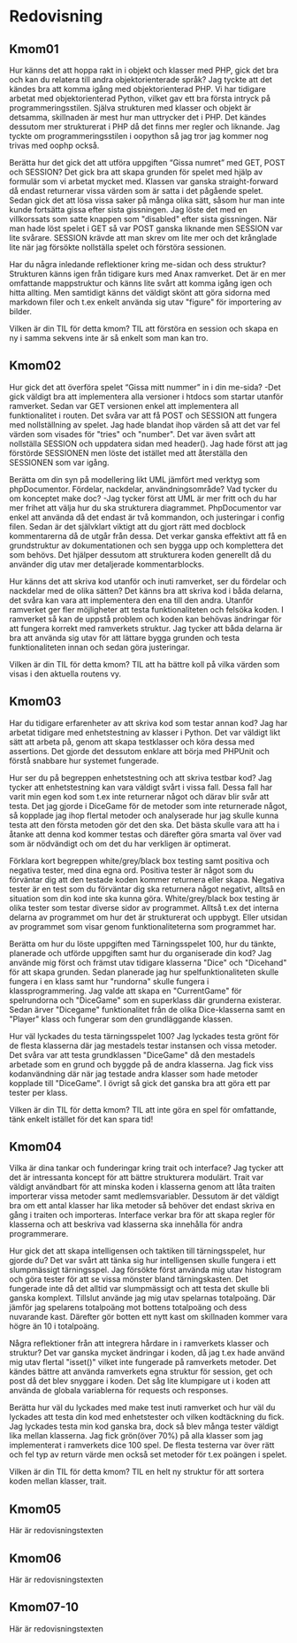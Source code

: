---
---
Redovisning
=========================



Kmom01
-------------------------
Hur känns det att hoppa rakt in i objekt och klasser med PHP, gick det bra och kan du relatera till andra objektorienterade språk?
Jag tyckte att det kändes bra att komma igång med objektorienterad PHP.
Vi har tidigare arbetat med objektorienterad Python, vilket gav ett bra första intryck på programmeringsstilen.
Själva strukturen med klasser och objekt är detsamma, skillnaden är mest hur man uttrycker det i PHP.
Det kändes dessutom mer strukturerat i PHP då det finns mer regler och liknande.
Jag tyckte om programmeringsstilen i oopython så jag tror jag kommer nog trivas med oophp också.

Berätta hur det gick det att utföra uppgiften “Gissa numret” med GET, POST och SESSION?
Det gick bra att skapa grunden för spelet med hjälp av formulär som vi arbetat mycket med.
Klassen var ganska straight-forward då endast returnerar vissa värden som är satta i det pågående spelet.
Sedan gick det att lösa vissa saker på många olika sätt, såsom hur man inte kunde fortsätta gissa efter sista gissningen.
Jag löste det med en villkorssats som satte knappen som "disabled" efter sista gissningen.
När man hade löst spelet i GET så var POST ganska liknande men SESSION var lite svårare.
SESSION krävde att man skrev om lite mer och det krånglade lite när jag försökte nollställa spelet och förstöra sessionen.

Har du några inledande reflektioner kring me-sidan och dess struktur?
Strukturen känns igen från tidigare kurs med Anax ramverket.
Det är en mer omfattande mappstruktur och känns lite svårt att komma igång igen och hitta allting.
Men samtidigt känns det väldigt skönt att göra sidorna med markdown filer och t.ex enkelt använda sig utav "figure" för importering av bilder.

Vilken är din TIL för detta kmom?
TIL att förstöra en session och skapa en ny i samma sekvens inte är så enkelt som man kan tro.



Kmom02
-------------------------

Hur gick det att överföra spelet “Gissa mitt nummer” in i din me-sida?
-Det gick väldigt bra att implementera alla versioner i htdocs som startar utanför ramverket.
Sedan var GET versionen enkel att implementera all funktionalitet i routen.
Det svåra var att få POST och SESSION att fungera med nollställning av spelet.
Jag hade blandat ihop värden så att det var fel värden som visades för "tries" och "number".
Det var även svårt att nollställa SESSION och uppdatera sidan med header().
Jag hade först att jag förstörde SESSIONEN men löste det istället med att återställa den SESSIONEN som var igång.

Berätta om din syn på modellering likt UML jämfört med verktyg som phpDocumentor. Fördelar, nackdelar, användningsområde? Vad tycker du om konceptet make doc?
-Jag tycker först att UML är mer fritt och du har mer frihet att välja hur du ska strukturera diagrammet.
PhpDocumentor var enkel att använda då det endast är två kommandon, och justeringar i config filen.
Sedan är det självklart viktigt att du gjort rätt med docblock kommentarerna då de utgår från dessa.
Det verkar ganska effektivt att få en grundstruktur av dokumentationen och sen bygga upp och komplettera det som behövs.
Det hjälper dessutom att strukturera koden generellt då du använder dig utav mer detaljerade kommentarblocks.  

Hur känns det att skriva kod utanför och inuti ramverket, ser du fördelar och nackdelar med de olika sätten?
Det känns bra att skriva kod i båda delarna, det svåra kan vara att implementera den ena till den andra.
Utanför ramverket ger fler möjligheter att testa funktionaliteten och felsöka koden.
I ramverket så kan de uppstå problem och koden kan behövas ändringar för att fungera korrekt med ramverkets struktur.
Jag tycker att båda delarna är bra att använda sig utav för att lättare bygga grunden och testa funktionaliteten innan
och sedan göra justeringar.

Vilken är din TIL för detta kmom?
TIL att ha bättre koll på vilka värden som visas i den aktuella routens vy.


Kmom03
-------------------------

Har du tidigare erfarenheter av att skriva kod som testar annan kod?
Jag har arbetat tidigare med enhetstestning av klasser i Python.
Det var väldigt likt sätt att arbeta på, genom att skapa testklasser och köra dessa med assertions.
Det gjorde det dessutom enklare att börja med PHPUnit och förstå snabbare hur systemet fungerade.

Hur ser du på begreppen enhetstestning och att skriva testbar kod?
Jag tycker att enhetstestning kan vara väldigt svårt i vissa fall.
Dessa fall har varit min egen kod som t.ex inte returnerar något och därav blir svår att testa.
Det jag gjorde i DiceGame för de metoder som inte returnerade något, så kopplade jag ihop flertal metoder och
analyserade hur jag skulle kunna testa att den första metoden gör det den ska.
Det bästa skulle vara att ha i åtanke att denna kod kommer testas och därefter göra smarta val
över vad som är nödvändigt och om det du har verkligen är optimerat.

Förklara kort begreppen white/grey/black box testing samt positiva och negativa tester, med dina egna ord.
Positiva tester är något som du förväntar dig att den testade koden kommer returnera eller skapa.
Negativa tester är en test som du förväntar dig ska returnera något negativt, alltså en situation som din kod inte ska kunna göra.
White/grey/black box testing är olika tester som testar diverse sidor av programmet.
Alltså t.ex det interna delarna av programmet om hur det är strukturerat och uppbygt.
Eller utsidan av programmet som visar genom funktionaliteterna som programmet har.

Berätta om hur du löste uppgiften med Tärningsspelet 100, hur du tänkte, planerade och utförde uppgiften samt hur du organiserade din kod?
Jag använde mig först och främst utav tidigare klasserna "Dice" och "Dicehand" för att skapa grunden.
Sedan planerade jag hur spelfunktionaliteten skulle fungera i en klass samt hur "rundorna" skulle fungera i klassprogrammering.
Jag valde att skapa en "CurrentGame" för spelrundorna och "DiceGame" som en superklass där grunderna existerar.
Sedan ärver "Dicegame" funktionalitet från de olika Dice-klasserna samt en "Player" klass och fungerar som den grundläggande klassen.

Hur väl lyckades du testa tärningsspelet 100?
Jag lyckades testa grönt för de flesta klasserna där jag mestadels testar instansen och vissa metoder.
Det svåra var att testa grundklassen "DiceGame" då den mestadels arbetade som en grund och byggde på de andra klasserna.
Jag fick viss kodanvändning där när jag testade andra klasser som hade metoder kopplade till "DiceGame".
I övrigt så gick det ganska bra att göra ett par tester per klass.

Vilken är din TIL för detta kmom?
TIL att inte göra en spel för omfattande, tänk enkelt istället för det kan spara tid!


Kmom04
-------------------------

Vilka är dina tankar och funderingar kring trait och interface?
Jag tycker att det är intressanta koncept för att bättre strukturera modulärt.
Trait var väldigt användbart för att minska koden i klasserna genom att låta traiten importerar vissa metoder samt medlemsvariabler.
Dessutom är det väldigt bra om ett antal klasser har lika metoder så behöver det endast skriva en gång i traiten och importeras.
Interface verkar bra för att skapa regler för klasserna och att beskriva vad klasserna ska innehålla för andra programmerare.

Hur gick det att skapa intelligensen och taktiken till tärningsspelet, hur gjorde du?
Det var svårt att tänka sig hur intelligensen skulle fungera i ett slumpmässigt tärningsspel.
Jag försökte först använda mig utav histogram och göra tester för att se vissa mönster bland tärningskasten.
Det fungerade inte då det alltid var slumpmässigt och att testa det skulle bli ganska komplext.
Tillslut använde jag mig utav spelarnas totalpoäng.
Där jämför jag spelarens totalpoäng mot bottens totalpoäng och dess nuvarande kast.
Därefter gör botten ett nytt kast om skillnaden kommer vara högre än 10 i totalpoäng.


Några reflektioner från att integrera hårdare in i ramverkets klasser och struktur?
Det var ganska mycket ändringar i koden, då jag t.ex hade använd mig utav flertal "isset()" vilket inte fungerade på ramverkets metoder.
Det kändes bättre att använda ramverkets egna struktur för session, get och post då det blev snyggare i koden.
Det såg lite klumpigare ut i koden att använda de globala variablerna för requests och responses.

Berätta hur väl du lyckades med make test inuti ramverket och hur väl du lyckades att testa din kod med enhetstester och vilken kodtäckning du fick.
Jag lyckades testa min kod ganska bra, dock så blev många tester väldigt lika mellan klasserna.
Jag fick grön(över 70%) på alla klasser som jag implementerat i ramverkets dice 100 spel.
De flesta testerna var över rätt och fel typ av return värde men också set metoder för t.ex poängen i spelet.

Vilken är din TIL för detta kmom?
TIL en helt ny struktur för att sortera koden mellan klasser, trait.


Kmom05
-------------------------

Här är redovisningstexten



Kmom06
-------------------------

Här är redovisningstexten



Kmom07-10
-------------------------

Här är redovisningstexten
